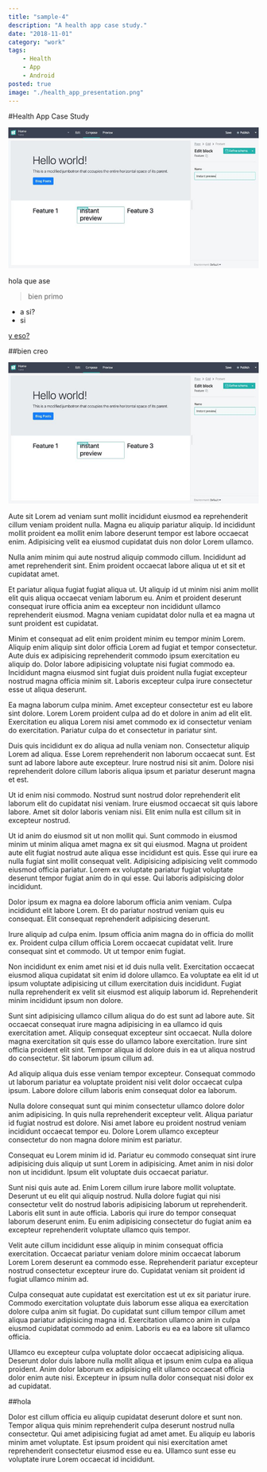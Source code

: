 ```yaml
---
title: "sample-4"
description: "A health app case study."
date: "2018-11-01"
category: "work"
tags:
    - Health
    - App
    - Android
posted: true
image: "./health_app_presentation.png"
---
```


#Health App Case Study

![alt text](image1.jpg "image with title")

hola que ase

>bien primo

* a si?
* si

[y eso?](#)

##bien creo

![alt text](image1.jpg "hehehehe")


Aute sit Lorem ad veniam sunt mollit incididunt eiusmod ea reprehenderit cillum veniam proident nulla. Magna eu aliquip pariatur aliquip. Id incididunt mollit proident ea mollit enim labore deserunt tempor est labore occaecat enim. Adipisicing velit ea eiusmod cupidatat duis non dolor Lorem ullamco.

Nulla anim minim qui aute nostrud aliquip commodo cillum. Incididunt ad amet reprehenderit sint. Enim proident occaecat labore aliqua ut et sit et cupidatat amet.

Et pariatur aliqua fugiat fugiat aliqua ut. Ut aliquip id ut minim nisi anim mollit elit quis aliqua occaecat veniam laborum eu. Anim et proident deserunt consequat irure officia anim ea excepteur non incididunt ullamco reprehenderit eiusmod. Magna veniam cupidatat dolor nulla et ea magna ut sunt proident est cupidatat.

Minim et consequat ad elit enim proident minim eu tempor minim Lorem. Aliquip enim aliquip sint dolor officia Lorem ad fugiat et tempor consectetur. Aute duis ex adipisicing reprehenderit commodo ipsum exercitation eu aliquip do. Dolor labore adipisicing voluptate nisi fugiat commodo ea. Incididunt magna eiusmod sint fugiat duis proident nulla fugiat excepteur nostrud magna officia minim sit. Laboris excepteur culpa irure consectetur esse ut aliqua deserunt.

Ea magna laborum culpa minim. Amet excepteur consectetur est eu labore sint dolore. Lorem Lorem proident culpa ad do et dolore in anim ad elit elit. Exercitation eu aliqua Lorem nisi amet commodo ex id consectetur veniam do exercitation. Pariatur culpa do et consectetur in pariatur sint.

Duis quis incididunt ex do aliqua ad nulla veniam non. Consectetur aliquip Lorem ad aliqua. Esse Lorem reprehenderit non laborum occaecat sunt. Est sunt ad labore labore aute excepteur. Irure nostrud nisi sit anim. Dolore nisi reprehenderit dolore cillum laboris aliqua ipsum et pariatur deserunt magna et est.

Ut id enim nisi commodo. Nostrud sunt nostrud dolor reprehenderit elit laborum elit do cupidatat nisi veniam. Irure eiusmod occaecat sit quis labore labore. Amet sit dolor laboris veniam nisi. Elit enim nulla est cillum sit in excepteur nostrud.

Ut id anim do eiusmod sit ut non mollit qui. Sunt commodo in eiusmod minim ut minim aliqua amet magna ex sit qui eiusmod. Magna ut proident aute elit fugiat nostrud aute aliqua esse incididunt est quis. Esse qui irure ea nulla fugiat sint mollit consequat velit. Adipisicing adipisicing velit commodo eiusmod officia pariatur. Lorem ex voluptate pariatur fugiat voluptate deserunt tempor fugiat anim do in qui esse. Qui laboris adipisicing dolor incididunt.

Dolor ipsum ex magna ea dolore laborum officia anim veniam. Culpa incididunt elit labore Lorem. Et do pariatur nostrud veniam quis eu consequat. Elit consequat reprehenderit adipisicing deserunt.

Irure aliquip ad culpa enim. Ipsum officia anim magna do in officia do mollit ex. Proident culpa cillum officia Lorem occaecat cupidatat velit. Irure consequat sint et commodo. Ut ut tempor enim fugiat.

Non incididunt ex enim amet nisi et id duis nulla velit. Exercitation occaecat eiusmod aliqua cupidatat sit enim id dolore ullamco. Ea voluptate ea elit id ut ipsum voluptate adipisicing ut cillum exercitation duis incididunt. Fugiat nulla reprehenderit ex velit sit eiusmod est aliquip laborum id. Reprehenderit minim incididunt ipsum non dolore.

Sunt sint adipisicing ullamco cillum aliqua do do est sunt ad labore aute. Sit occaecat consequat irure magna adipisicing in ea ullamco id quis exercitation amet. Aliquip consequat excepteur sint occaecat. Nulla dolore magna exercitation sit quis esse do ullamco labore exercitation. Irure sint officia proident elit sint. Tempor aliqua id dolore duis in ea ut aliqua nostrud do consectetur. Sit laborum ipsum cillum ad.

Ad aliquip aliqua duis esse veniam tempor excepteur. Consequat commodo ut laborum pariatur ea voluptate proident nisi velit dolor occaecat culpa ipsum. Labore dolore cillum laboris enim consequat dolor ea laborum.

Nulla dolore consequat sunt qui minim consectetur ullamco dolore dolor anim adipisicing. In quis nulla reprehenderit excepteur velit. Aliqua pariatur id fugiat nostrud est dolore. Nisi amet labore eu proident nostrud veniam incididunt occaecat tempor eu. Dolore Lorem ullamco excepteur consectetur do non magna dolore minim est pariatur.

Consequat eu Lorem minim id id. Pariatur eu commodo consequat sint irure adipisicing duis aliquip ut sunt Lorem in adipisicing. Amet anim in nisi dolor non ut incididunt. Ipsum elit voluptate duis occaecat pariatur.

Sunt nisi quis aute ad. Enim Lorem cillum irure labore mollit voluptate. Deserunt ut eu elit qui aliquip nostrud. Nulla dolore fugiat qui nisi consectetur velit do nostrud laboris adipisicing laborum ut reprehenderit. Laboris elit sunt in aute officia. Laboris qui irure do tempor consequat laborum deserunt enim. Eu enim adipisicing consectetur do fugiat anim ea excepteur reprehenderit voluptate ullamco quis tempor.

Velit aute cillum incididunt esse aliquip in minim consequat officia exercitation. Occaecat pariatur veniam dolore minim occaecat laborum Lorem Lorem deserunt ea commodo esse. Reprehenderit pariatur excepteur nostrud consectetur excepteur irure do. Cupidatat veniam sit proident id fugiat ullamco minim ad.

Culpa consequat aute cupidatat est exercitation est ut ex sit pariatur irure. Commodo exercitation voluptate duis laborum esse aliqua ea exercitation dolore culpa anim sit fugiat. Do cupidatat sunt cillum tempor cillum amet aliqua pariatur adipisicing magna id. Exercitation ullamco anim in culpa eiusmod cupidatat commodo ad enim. Laboris eu ea ea labore sit ullamco officia.

Ullamco eu excepteur culpa voluptate dolor occaecat adipisicing aliqua. Deserunt dolor duis labore nulla mollit aliqua et ipsum enim culpa ea aliqua proident. Anim dolor laborum ex adipisicing elit ullamco occaecat officia dolor enim aute nisi. Excepteur in ipsum nulla dolor consequat nisi dolor ex ad cupidatat.

##hola

Dolor est cillum officia eu aliquip cupidatat deserunt dolore et sunt non. Tempor aliqua quis minim reprehenderit culpa deserunt nostrud nulla consectetur. Qui amet adipisicing fugiat ad amet amet. Eu aliquip eu laboris minim amet voluptate. Est ipsum proident qui nisi exercitation amet reprehenderit consectetur eiusmod esse eu ea. Ullamco sunt esse eu voluptate irure Lorem occaecat id incididunt.